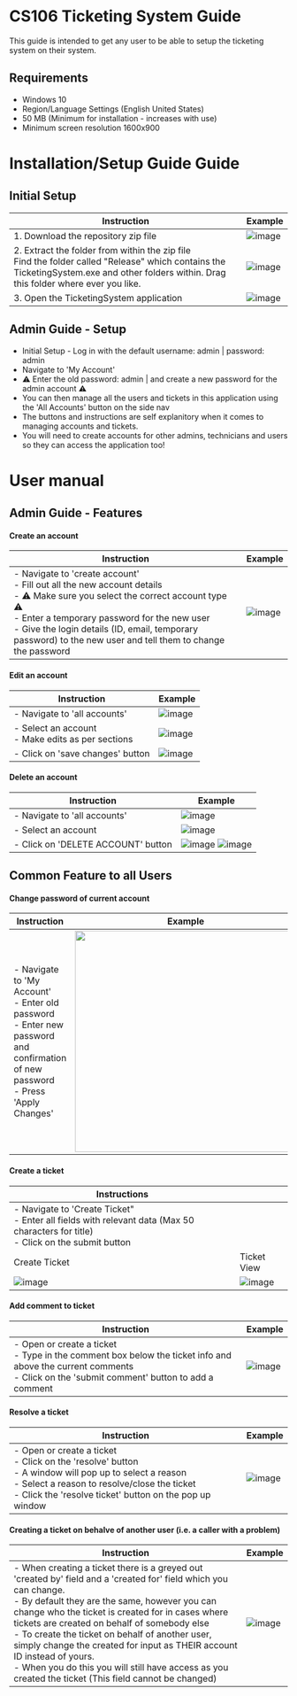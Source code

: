# CS106 Ticketing System Guide

This guide is intended to get any user to be able to setup the ticketing system on their system.

## Requirements
- Windows 10
- Region/Language Settings (English United States)
- 50 MB (Minimum for installation - increases with use)
- Minimum screen resolution 1600x900

# Installation/Setup Guide Guide

## Initial Setup
| Instruction     | Example |
| ---      | ---       |
| 1. Download the repository zip file | ![image](https://github.com/ilexl/CS106/assets/109491531/f15162f2-e60d-43de-8e05-7bde7dd8f80e) |
| 2. Extract the folder from within the zip file</br>Find the folder called "Release" which contains the TicketingSystem.exe and other folders within. Drag this folder where ever you like.<br />| ![image](https://github.com/ilexl/CS106/assets/109491531/1e77c635-bef1-40d6-ba7a-2dd27899fbe6) |
| 3. Open the TicketingSystem application | ![image](https://github.com/ilexl/CS106/assets/109491531/1c0a1f1b-33c1-4398-932b-aef669866312) |

## Admin Guide - Setup
- Initial Setup - Log in with the default username: admin | password: admin
- Navigate to 'My Account'
- :warning: Enter the old password: admin | and create a new password for the admin account :warning:
- You can then manage all the users and tickets in this application using the 'All Accounts' button on the side nav
- The buttons and instructions are self explanitory when it comes to managing accounts and tickets.
- You will need to create accounts for other admins, technicians and users so they can access the application too!

# User manual 

## Admin Guide - Features
#### Create an account
| Instruction     | Example |
| ---      | ---       |
| - Navigate to 'create account' </br>- Fill out all the new account details </br>- :warning: Make sure you select the correct account type :warning:</br>- Enter a temporary password for the new user </br>- Give the login details (ID, email, temporary password) to the new user and tell them to change the password | ![image](https://github.com/ilexl/CS106/assets/109491531/0a01481d-eaf4-4de1-bb24-7e80a0c62296) |

#### Edit an account
| Instruction     | Example |
| ---      | ---       |
| - Navigate to 'all accounts' | ![image](https://github.com/ilexl/CS106/assets/109491531/61ddb2dd-744a-4839-a755-6a879eb0f3ea) |
| - Select an account </br>- Make edits as per sections | ![image](https://github.com/ilexl/CS106/assets/109491531/d0c63cf5-1664-4a2f-9ec8-dce601ce03f6) |
| - Click on 'save changes' button | ![image](https://github.com/ilexl/CS106/assets/109491531/d4187a39-363a-4a9b-9300-6311e21b17e3) |

#### Delete an account
| Instruction     | Example |
| ---      | ---       |
| - Navigate to 'all accounts' | ![image](https://github.com/ilexl/CS106/assets/109491531/61ddb2dd-744a-4839-a755-6a879eb0f3ea) |
| - Select an account </br> | ![image](https://github.com/ilexl/CS106/assets/109491531/d0c63cf5-1664-4a2f-9ec8-dce601ce03f6) |
| - Click on 'DELETE ACCOUNT' button | ![image](https://github.com/ilexl/CS106/assets/109491531/7ef18f1a-bcd8-415f-8159-ae231dc6b8f8) ![image](https://github.com/ilexl/CS106/assets/109491531/4ea616c6-2f4f-4b77-8175-cfdc5be16d43) |

## Common Feature to all Users
#### Change password of current account
| Instruction     | Example |
| ---      | ---       |
| - Navigate to 'My Account'</br>- Enter old password</br>- Enter new password and confirmation of new password</br>- Press 'Apply Changes' | <img src="https://github.com/ilexl/CS106/assets/109491531/ef49019b-a7c3-4868-90ab-7f3fd5282466" height="400" /> |

#### Create a ticket
| Instructions | |
| --- | --- |
| - Navigate to 'Create Ticket" </br>- Enter all fields with relevant data (Max 50 characters for title)</br>- Click on the submit button |   |
| Create Ticket     | Ticket View |
| ![image](https://github.com/ilexl/CS106/assets/109491531/a4b853f9-bdfc-49bf-9a82-a854aaae6f0f)  | ![image](https://github.com/ilexl/CS106/assets/109491531/070cb344-ab04-49d8-8da5-dc3711111969)         |

#### Add comment to ticket
| Instruction     | Example |
| ---      | ---       |
| - Open or create a ticket </br> - Type in the comment box below the ticket info and above the current comments</br> - Click on the 'submit comment' button to add a comment | ![image](https://github.com/ilexl/CS106/assets/109491531/c4ff46ed-14e0-4afa-9211-107bac85b23f) |

#### Resolve a ticket
| Instruction     | Example |
| ---      | ---       |
| - Open or create a ticket </br> - Click on the 'resolve' button </br> - A window will pop up to select a reason </br> - Select a reason to resolve/close the ticket </br> - Click the 'resolve ticket' button on the pop up window | ![image](https://github.com/ilexl/CS106/assets/109491531/18348647-f9ca-4b8c-8e7b-4012c2669d40) |

  
#### Creating a ticket on behalve of another user (i.e. a caller with a problem)
| Instruction     | Example |
| ---      | ---       |
| - When creating a ticket there is a greyed out 'created by' field and a 'created for' field which you can change. </br> - By default they are the same, however you can change who the ticket is created for in cases where tickets are created on behalf of somebody else </br> - To create the ticket on behalf of another user, simply change the created for input as THEIR account ID instead of yours. </br> - When you do this you will still have access as you created the ticket (This field cannot be changed) | ![image](https://github.com/ilexl/CS106/assets/109491531/f5947b8c-be68-4619-812f-e429eaed263f) |

